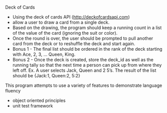 Deck of Cards 
- Using the deck of cards API (http://deckofcardsapi.com)
- allow a user to draw a card from a single deck. 
- Based on the drawing, the program should keep a running count in a list of the value of the card (ignoring the suit or color). 
- Once the round is over, the user should be prompted to pull another card from the deck or to reshuffle the deck and start again. 
- Bonus 1 - The final list should be ordered in the rank of the deck starting with Ace, 2, 3, … Queen, King. 
- Bonus 2 - Once the deck is created, store the deck_id as well as the running tally so that the next time a person can pick up from where they left off.
Ex. A user selects Jack, Queen and 2 5’s. The result of the list should be {Jack:1, Queen:2, 5:2}


This program attempts to use a variety of features to demonstrate language fluency
- object oriented principles
- unit test framework

